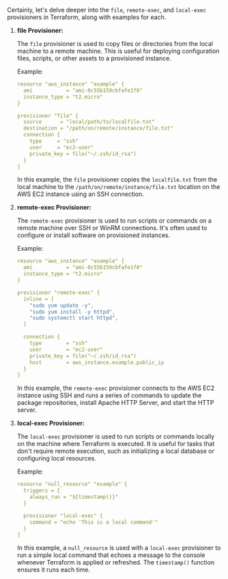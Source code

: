 Certainly, let's delve deeper into the `file`, `remote-exec`, and `local-exec` provisioners in Terraform, along with examples for each.

1. **file Provisioner:**

   The `file` provisioner is used to copy files or directories from the local machine to a remote machine. This is useful for deploying configuration files, scripts, or other assets to a provisioned instance.

   Example:

   ```yaml
   resource "aws_instance" "example" {
     ami           = "ami-0c55b159cbfafe1f0"
     instance_type = "t2.micro"
   }

   provisioner "file" {
     source      = "local/path/to/localfile.txt"
     destination = "/path/on/remote/instance/file.txt"
     connection {
       type     = "ssh"
       user     = "ec2-user"
       private_key = file("~/.ssh/id_rsa")
     }
   }
   ```

   In this example, the `file` provisioner copies the `localfile.txt` from the local machine to the `/path/on/remote/instance/file.txt` location on the AWS EC2 instance using an SSH connection.

2. **remote-exec Provisioner:**

   The `remote-exec` provisioner is used to run scripts or commands on a remote machine over SSH or WinRM connections. It's often used to configure or install software on provisioned instances.

   Example:

   ```yaml
   resource "aws_instance" "example" {
     ami           = "ami-0c55b159cbfafe1f0"
     instance_type = "t2.micro"
   }

   provisioner "remote-exec" {
     inline = [
       "sudo yum update -y",
       "sudo yum install -y httpd",
       "sudo systemctl start httpd",
     ]

     connection {
       type        = "ssh"
       user        = "ec2-user"
       private_key = file("~/.ssh/id_rsa")
       host        = aws_instance.example.public_ip
     }
   }
   ```

   In this example, the `remote-exec` provisioner connects to the AWS EC2 instance using SSH and runs a series of commands to update the package repositories, install Apache HTTP Server, and start the HTTP server.

3. **local-exec Provisioner:**

   The `local-exec` provisioner is used to run scripts or commands locally on the machine where Terraform is executed. It is useful for tasks that don't require remote execution, such as initializing a local database or configuring local resources.

   Example:

   ```yaml
   resource "null_resource" "example" {
     triggers = {
       always_run = "${timestamp()}"
     }

     provisioner "local-exec" {
       command = "echo 'This is a local command'"
     }
   }
   ```

   In this example, a `null_resource` is used with a `local-exec` provisioner to run a simple local command that echoes a message to the console whenever Terraform is applied or refreshed. The `timestamp()` function ensures it runs each time.